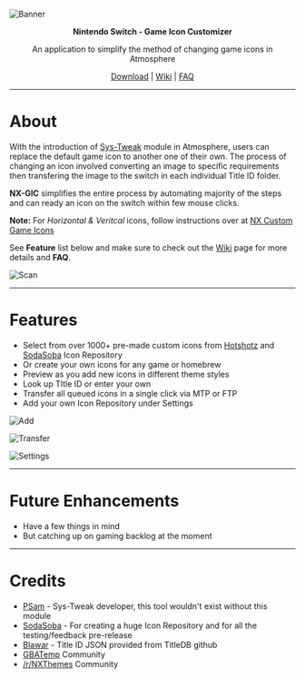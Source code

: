 ![Banner](https://user-images.githubusercontent.com/7006684/110041558-44145a80-7d12-11eb-9bec-213305e9ed5a.png)
<p align="center"><b>Nintendo Switch - Game Icon Customizer</b></p>
<p align="center">An application to simplify the method of changing game icons in Atmosphere</p>

<p align="center">
  <a href="https://github.com/hotshotz79/NX-Game-Icon-Customizer/releases">Download</a> | 
  <a href="https://github.com/hotshotz79/NX-Game-Icon-Customizer/wiki">Wiki</a> | 
  <a href="https://github.com/hotshotz79/NX-Game-Icon-Customizer/wiki/FAQ-Troubleshoot">FAQ</a> 
</p>

____

# About

With the introduction of [Sys-Tweak](https://gbatemp.net/threads/custom-game-icons-tutorial-and-sharing-hub-no-forwarders.574675/) module in Atmosphere, users can replace the default game icon to another one of their own. The process of changing an icon involved converting an image to specific requirements then transfering the image to the switch in each individual Title ID folder.

**NX-GIC** simplifies the entire process by automating majority of the steps and can ready an icon on the switch within few mouse clicks. 

**Note:** For *Horizontal & Veritcal* icons, follow instructions over at [NX Custom Game Icons](https://github.com/hotshotz79/NX-Custom-Game-Icons)

See **Feature** list below and make sure to check out the [Wiki](https://github.com/hotshotz79/NX-Game-Icon-Customizer/wiki) page for more details and **FAQ**.

![Scan](https://user-images.githubusercontent.com/7006684/110041559-44145a80-7d12-11eb-9a2b-f8f971645115.PNG)

____

# Features

* Select from over 1000+ pre-made custom icons from [Hotshotz](https://github.com/hotshotz79/NX-Custom-Game-Icons) and [SodaSoba](https://github.com/sodasoba1/NSW-Custom-Game-Icons) Icon Repository
* Or create your own icons for any game or homebrew
* Preview as you add new icons in different theme styles
* Look up TItle ID or enter your own
* Transfer all queued icons in a single click via MTP or FTP
* Add your own Icon Repository under Settings

![Add](https://user-images.githubusercontent.com/7006684/110041564-44acf100-7d12-11eb-8574-180931cbdebf.PNG)

![Transfer](https://user-images.githubusercontent.com/7006684/110041561-44acf100-7d12-11eb-8b73-445575278692.PNG)

![Settings](https://user-images.githubusercontent.com/7006684/110041560-44145a80-7d12-11eb-98e5-a77b05aa9763.PNG)

____

# Future Enhancements

* Have a few things in mind
* But catching up on gaming backlog at the moment
____

# Credits

* [PSam](https://github.com/p-sam/switch-sys-tweak) - Sys-Tweak developer, this tool wouldn't exist without this module
* [SodaSoba](https://github.com/sodasoba1/NSW-Custom-Game-Icons) - For creating a huge Icon Repository and for all the testing/feedback pre-release
* [Blawar](https://github.com/blawar/titledb) - Title ID JSON provided from TitleDB github
* [GBATemp](https://gbatemp.net/threads/custom-game-icons-tutorial-and-sharing-hub-no-forwarders.574675/) Community
* [/r/NXThemes](https://old.reddit.com/r/NXThemes/) Community
